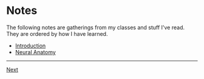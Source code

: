 # Notes

The following notes are gatherings from my classes and stuff I've read. They are ordered by how I have learned.

* [Introduction](introduction.md)
* [Neural Anatomy](neuralAnatomy.md)

****
[Next](introduction.md)